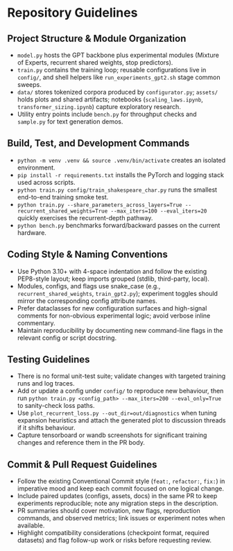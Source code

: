 # Repository Guidelines

## Project Structure & Module Organization
- `model.py` hosts the GPT backbone plus experimental modules (Mixture of Experts, recurrent shared weights, stop predictors).
- `train.py` contains the training loop; reusable configurations live in `config/`, and shell helpers like `run_experiments_gpt2.sh` stage common sweeps.
- `data/` stores tokenized corpora produced by `configurator.py`; `assets/` holds plots and shared artifacts; notebooks (`scaling_laws.ipynb`, `transformer_sizing.ipynb`) capture exploratory research.
- Utility entry points include `bench.py` for throughput checks and `sample.py` for text generation demos.

## Build, Test, and Development Commands
- `python -m venv .venv && source .venv/bin/activate` creates an isolated environment.
- `pip install -r requirements.txt` installs the PyTorch and logging stack used across scripts.
- `python train.py config/train_shakespeare_char.py` runs the smallest end-to-end training smoke test.
- `python train.py --share_parameters_across_layers=True --recurrent_shared_weights=True --max_iters=100 --eval_iters=20` quickly exercises the recurrent-depth pathway.
- `python bench.py` benchmarks forward/backward passes on the current hardware.

## Coding Style & Naming Conventions
- Use Python 3.10+ with 4-space indentation and follow the existing PEP8-style layout; keep imports grouped (stdlib, third-party, local).
- Modules, configs, and flags use snake_case (e.g., `recurrent_shared_weights`, `train_gpt2.py`); experiment toggles should mirror the corresponding config attribute names.
- Prefer dataclasses for new configuration surfaces and high-signal comments for non-obvious experimental logic; avoid verbose inline commentary.
- Maintain reproducibility by documenting new command-line flags in the relevant config or script docstring.

## Testing Guidelines
- There is no formal unit-test suite; validate changes with targeted training runs and log traces.
- Add or update a config under `config/` to reproduce new behaviour, then run `python train.py <config_path> --max_iters=200 --eval_only=True` to sanity-check loss paths.
- Use `plot_recurrent_loss.py --out_dir=out/diagnostics` when tuning expansion heuristics and attach the generated plot to discussion threads if it shifts behaviour.
- Capture tensorboard or wandb screenshots for significant training changes and reference them in the PR body.

## Commit & Pull Request Guidelines
- Follow the existing Conventional Commit style (`feat:`, `refactor:`, `fix:`) in imperative mood and keep each commit focused on one logical change.
- Include paired updates (configs, assets, docs) in the same PR to keep experiments reproducible; note any migration steps in the description.
- PR summaries should cover motivation, new flags, reproduction commands, and observed metrics; link issues or experiment notes when available.
- Highlight compatibility considerations (checkpoint format, required datasets) and flag follow-up work or risks before requesting review.

